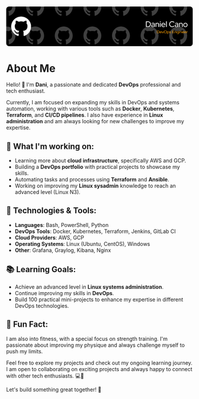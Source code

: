 ![Header](./header.png)
# About Me

Hello! 👋 I'm **Dani**, a passionate and dedicated **DevOps** professional and tech enthusiast. 

Currently, I am focused on expanding my skills in DevOps and systems automation, working with various tools such as **Docker**, **Kubernetes**, **Terraform**, and **CI/CD pipelines**. I also have experience in **Linux administration** and am always looking for new challenges to improve my expertise.

## 🚀 What I'm working on:
- Learning more about **cloud infrastructure**, specifically AWS and GCP.
- Building a **DevOps portfolio** with practical projects to showcase my skills.
- Automating tasks and processes using **Terraform** and **Ansible**.
- Working on improving my **Linux sysadmin** knowledge to reach an advanced level (Linux N3).

## 🔧 Technologies & Tools:
- **Languages**: Bash, PowerShell, Python
- **DevOps Tools**: Docker, Kubernetes, Terraform, Jenkins, GitLab CI
- **Cloud Providers**: AWS, GCP
- **Operating Systems**: Linux (Ubuntu, CentOS), Windows
- **Other**: Grafana, Graylog, Kibana, Nginx

## 📚 Learning Goals:
- Achieve an advanced level in **Linux systems administration**.
- Continue improving my skills in **DevOps**.
- Build 100 practical mini-projects to enhance my expertise in different DevOps technologies.

## 🌱 Fun Fact:
I am also into fitness, with a special focus on strength training. I'm passionate about improving my physique and always challenge myself to push my limits.

Feel free to explore my projects and check out my ongoing learning journey. I am open to collaborating on exciting projects and always happy to connect with other tech enthusiasts. 💻🌟

Let's build something great together! 🚀

<!--
**dcanogi/dcanogi** is a ✨ _special_ ✨ repository because its `README.md` (this file) appears on your GitHub profile.

Here are some ideas to get you started:

- 🔭 I’m currently working on ...
- 🌱 I’m currently learning ...
- 👯 I’m looking to collaborate on ...
- 🤔 I’m looking for help with ...
- 💬 Ask me about ...
- 📫 How to reach me: ...
- 😄 Pronouns: ...
- ⚡ Fun fact: ...
-->
